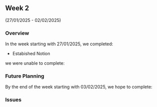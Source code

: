 ## Week 2 
(27/01/2025 - 02/02/2025)

### Overview
In the week starting with 27/01/2025, we completed:
- Estabished Notion

we were unable to complete:


### Future Planning
By the end of the week starting with 03/02/2025, we hope to complete:

### Issues

